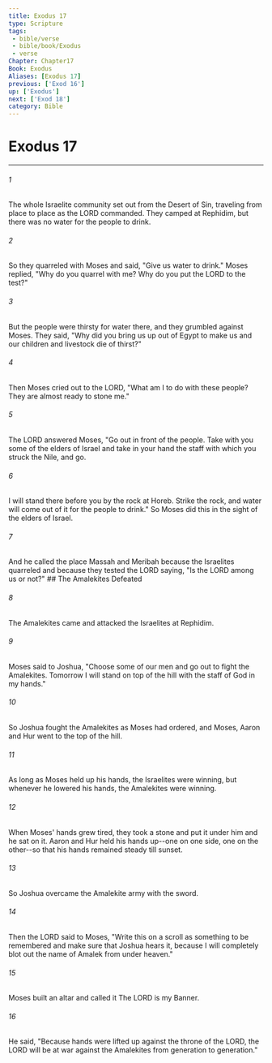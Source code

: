 ```yaml
---
title: Exodus 17
type: Scripture
tags:
 - bible/verse
 - bible/book/Exodus
 - verse
Chapter: Chapter17
Book: Exodus
Aliases: [Exodus 17]
previous: ['Exod 16']
up: ['Exodus']
next: ['Exod 18']
category: Bible
---
```

# Exodus 17

***


###### 1 
The whole Israelite community set out from the Desert of Sin, traveling from place to place as the LORD commanded. They camped at Rephidim, but there was no water for the people to drink. 

###### 2 
So they quarreled with Moses and said, "Give us water to drink." Moses replied, "Why do you quarrel with me? Why do you put the LORD to the test?" 

###### 3 
But the people were thirsty for water there, and they grumbled against Moses. They said, "Why did you bring us up out of Egypt to make us and our children and livestock die of thirst?" 

###### 4 
Then Moses cried out to the LORD, "What am I to do with these people? They are almost ready to stone me." 

###### 5 
The LORD answered Moses, "Go out in front of the people. Take with you some of the elders of Israel and take in your hand the staff with which you struck the Nile, and go. 

###### 6 
I will stand there before you by the rock at Horeb. Strike the rock, and water will come out of it for the people to drink." So Moses did this in the sight of the elders of Israel. 

###### 7 
And he called the place Massah and Meribah because the Israelites quarreled and because they tested the LORD saying, "Is the LORD among us or not?" ## The Amalekites Defeated 

###### 8 
The Amalekites came and attacked the Israelites at Rephidim. 

###### 9 
Moses said to Joshua, "Choose some of our men and go out to fight the Amalekites. Tomorrow I will stand on top of the hill with the staff of God in my hands." 

###### 10 
So Joshua fought the Amalekites as Moses had ordered, and Moses, Aaron and Hur went to the top of the hill. 

###### 11 
As long as Moses held up his hands, the Israelites were winning, but whenever he lowered his hands, the Amalekites were winning. 

###### 12 
When Moses' hands grew tired, they took a stone and put it under him and he sat on it. Aaron and Hur held his hands up--one on one side, one on the other--so that his hands remained steady till sunset. 

###### 13 
So Joshua overcame the Amalekite army with the sword. 

###### 14 
Then the LORD said to Moses, "Write this on a scroll as something to be remembered and make sure that Joshua hears it, because I will completely blot out the name of Amalek from under heaven." 

###### 15 
Moses built an altar and called it The LORD is my Banner. 

###### 16 
He said, "Because hands were lifted up against the throne of the LORD, the LORD will be at war against the Amalekites from generation to generation." 
